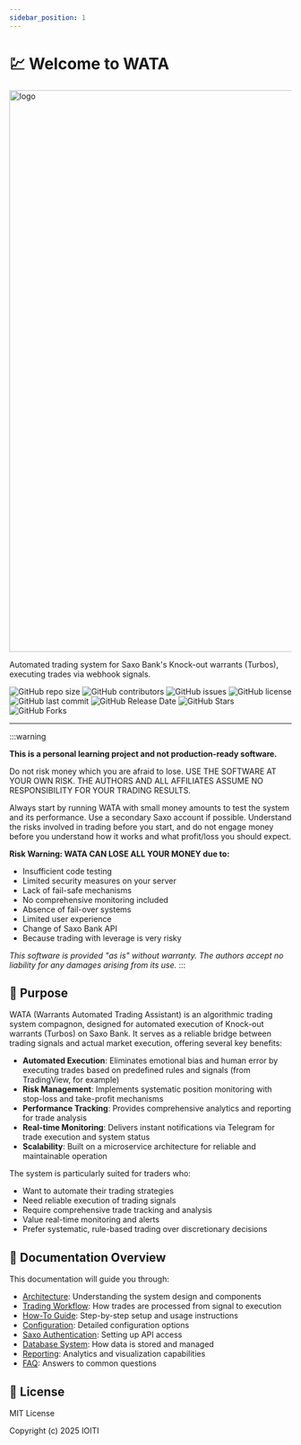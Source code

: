 ```yaml
---
sidebar_position: 1
---
```

# 💹 Welcome to WATA 

<img src="/wata-docs/img/wata_animated_banner.gif" alt="logo" width="1000" />

Automated trading system for Saxo Bank's Knock-out warrants (Turbos), executing trades via webhook signals.

![GitHub repo size](https://img.shields.io/github/repo-size/IOITI/wata?style=flat-square)
![GitHub contributors](https://img.shields.io/github/contributors/IOITI/wata?style=flat-square)
![GitHub issues](https://img.shields.io/github/issues/IOITI/wata?style=flat-square)
![GitHub license](https://img.shields.io/github/license/IOITI/wata?style=flat-square)
![GitHub last commit](https://img.shields.io/github/last-commit/IOITI/wata?style=flat-square)
![GitHub Release Date](https://img.shields.io/github/release-date/IOITI/wata?style=flat-square)
![GitHub Stars](https://img.shields.io/github/stars/IOITI/wata?style=social) 
![GitHub Forks](https://img.shields.io/github/forks/IOITI/wata?style=social)

---

:::warning

**This is a personal learning project and not production-ready software.**

 Do not risk money which you are afraid to lose. USE THE SOFTWARE AT YOUR OWN RISK. THE AUTHORS AND ALL AFFILIATES ASSUME NO RESPONSIBILITY FOR YOUR TRADING RESULTS.

Always start by running WATA with small money amounts to test the system and its performance. Use a secondary Saxo account if possible. Understand the risks involved in trading before you start, and do not engage money before you understand how it works and what profit/loss you should expect.

**Risk Warning: WATA CAN LOSE ALL YOUR MONEY due to:**
- Insufficient code testing
- Limited security measures on your server
- Lack of fail-safe mechanisms
- No comprehensive monitoring included
- Absence of fail-over systems
- Limited user experience
- Change of Saxo Bank API
- Because trading with leverage is very risky

*This software is provided "as is" without warranty. The authors accept no liability for any damages arising from its use.*
:::

## 🎯 Purpose

WATA (Warrants Automated Trading Assistant) is an algorithmic trading system compagnon, designed for automated execution of Knock-out warrants (Turbos) on Saxo Bank. It serves as a reliable bridge between trading signals and actual market execution, offering several key benefits:

- **Automated Execution**: Eliminates emotional bias and human error by executing trades based on predefined rules and signals (from TradingView, for example)
- **Risk Management**: Implements systematic position monitoring with stop-loss and take-profit mechanisms
- **Performance Tracking**: Provides comprehensive analytics and reporting for trade analysis
- **Real-time Monitoring**: Delivers instant notifications via Telegram for trade execution and system status
- **Scalability**: Built on a microservice architecture for reliable and maintainable operation

The system is particularly suited for traders who:
- Want to automate their trading strategies
- Need reliable execution of trading signals
- Require comprehensive trade tracking and analysis
- Value real-time monitoring and alerts
- Prefer systematic, rule-based trading over discretionary decisions

## 📖 Documentation Overview

This documentation will guide you through:

- [Architecture](architecture): Understanding the system design and components
- [Trading Workflow](trading-workflow): How trades are processed from signal to execution
- [How-To Guide](how-to): Step-by-step setup and usage instructions
- [Configuration](configuration): Detailed configuration options
- [Saxo Authentication](saxo-authentication): Setting up API access
- [Database System](database): How data is stored and managed
- [Reporting](reporting): Analytics and visualization capabilities
- [FAQ](faq): Answers to common questions

## 📄 License

MIT License

Copyright (c) 2025 IOITI
